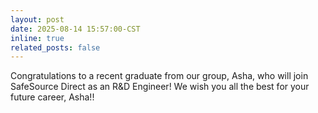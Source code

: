 ```yaml
---
layout: post
date: 2025-08-14 15:57:00-CST
inline: true
related_posts: false
---
```


Congratulations to a recent graduate from our group, Asha, who will join SafeSource Direct as an R&D Engineer! We wish you all the best for your future career, Asha!!